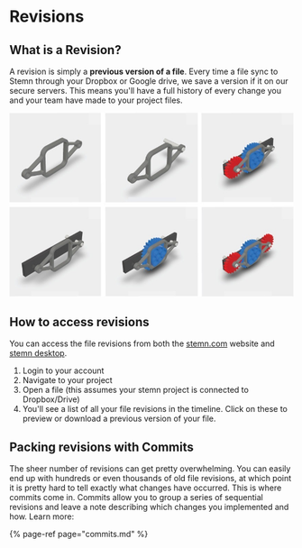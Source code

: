 # Revisions

## What is a Revision?

A revision is simply a **previous version of a file**. Every time a file sync to Stemn through your Dropbox or Google drive, we save a version if it on our secure servers. This means you'll have a full history of every change you and your team have made to your project files.

![](../.gitbook/assets/historycombined.jpg)

## How to access revisions

You can access the file revisions from both the [stemn.com](http://stemn.com) website and [stemn desktop](../stemn-desktop.md).

1. Login to your account
2. Navigate to your project
3. Open a file \(this assumes your stemn project is connected to Dropbox/Drive\)
4. You'll see a list of all your file revisions in the timeline. Click on these to preview or download a previous version of your file.

## Packing revisions with Commits

The sheer number of revisions can get pretty overwhelming. You can easily end up with hundreds or even thousands of old file revisions, at which point it is pretty hard to tell exactly what changes have occurred. This is where commits come in. Commits allow you to group a series of sequential revisions and leave a note describing which changes you implemented and how. Learn more:

{% page-ref page="commits.md" %}

